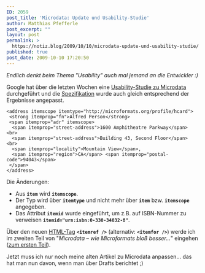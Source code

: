 ```yaml
---
ID: 2059
post_title: 'Microdata: Update und Usability-Studie'
author: Matthias Pfefferle
post_excerpt: ""
layout: post
permalink: >
  https://notiz.blog/2009/10/10/microdata-update-und-usability-studie/
published: true
post_date: 2009-10-10 17:20:50
---
```

<!-- wp:paragraph -->
<p><em>Endlich denkt beim Thema "Usability" auch mal jemand an die Entwickler :)</em></p>
<!-- /wp:paragraph -->

<!-- wp:paragraph -->
<p>Google hat über die letzten Wochen eine <a href="http://blog.whatwg.org/usability-testing-html5">Usability-Studie zu Microdata</a> durchgeführt und die <a href="http://www.whatwg.org/specs/web-apps/current-work/multipage/microdata.html">Spezifikation</a> wurde auch gleich entsprechend der Ergebnisse angepasst.</p>
<!-- /wp:paragraph -->

<!-- wp:code -->
<pre class="wp-block-code"><code>&lt;address itemscope itemtype="http://microformats.org/profile/hcard">
 &lt;strong itemprop="fn">Alfred Person&lt;/strong>
 &lt;span itemprop="adr" itemscope>
  &lt;span itemprop="street-address">1600 Amphitheatre Parkway&lt;/span> &lt;br>
  &lt;span itemprop="street-address">Building 43, Second Floor&lt;/span> &lt;br>
  &lt;span itemprop="locality">Mountain View&lt;/span>,
  &lt;span itemprop="region">CA&lt;/span> &lt;span itemprop="postal-code">94043&lt;/span>
 &lt;/span>
&lt;/address></code></pre>
<!-- /wp:code -->

<!-- wp:paragraph -->
<p>Die Änderungen:</p>
<!-- /wp:paragraph -->

<!-- wp:list -->
<ul>
	<li>Aus <strong><code>item</code></strong> wird <strong><code>itemscope</code></strong>.</li>
	<li>Der Typ wird über <strong><code>itemtype</code></strong> und nicht mehr über <strong><code>item</code></strong> bzw. <strong><code>itemscope</code></strong> angegeben.</li>
	<li>Das Attribut <strong><code>itemid</code></strong> wurde eingeführt, um z.B. auf ISBN-Nummer zu verweisen <strong><code>itemid="urn:isbn:0-330-34032-8"</code></strong>.</li>
</ul>
<!-- /wp:list -->

<!-- wp:paragraph -->
<p>Über den neuen <a href="http://www.whatwg.org/specs/web-apps/current-work/multipage/semantics.html#itemfor">HTML-Tag</a> <strong><code>&lt;itemref /></code></strong> (alternativ: <strong><code>&lt;itemfor /></code></strong>) werde ich im zweiten Teil von "<em>Microdata – wie Microformats bloß besser…</em>" eingehen (<a href="https://notiz.blog/2009/08/10/microdata-wie-microformats-bloss-besser-teil-1/">zum ersten Teil</a>).</p>
<!-- /wp:paragraph -->

<!-- wp:paragraph -->
<p>Jetzt muss ich nur noch meine alten Artikel zu Microdata anpassen... das hat man nun davon, wenn man über Drafts berichtet ;)</p>
<!-- /wp:paragraph -->